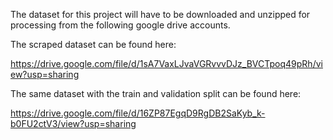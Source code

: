 The dataset for this project will have to be downloaded and unzipped for processing 
from the following google drive accounts.  

The scraped dataset can be found here: 

https://drive.google.com/file/d/1sA7VaxLJvaVGRvvvDJz_BVCTpoq49pRh/view?usp=sharing  


The same dataset with the train and validation split can be found here:


https://drive.google.com/file/d/16ZP87EgqD9RgDB2SaKyb_k-b0FU2ctV3/view?usp=sharing

